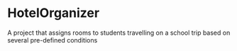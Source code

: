 # HotelOrganizer
A project that assigns rooms to students travelling on a school trip based on several pre-defined conditions

